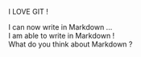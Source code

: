 I LOVE GIT !<br>

I can now write in Markdown ...<br>
I am able to write in Markdown !<br>
What do you think about Markdown ?
